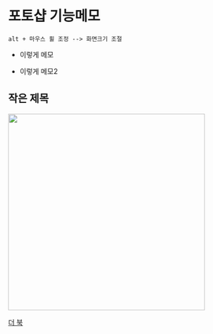 # 포토샵 기능메모

```
alt + 마우스 휠 조정 --> 화면크기 조절
```

* 이렇게 메모
- 이렇게 메모2

## 작은 제목

<img src="https://3dodam.github.io/img/KakaoTalk_20230403_143147119.png" width="400">

[더 북](https://thebook.io/)
